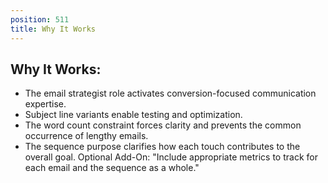 ```yaml
---
position: 511
title: Why It Works
---
```


## Why It Works:

- The email strategist role activates conversion-focused communication expertise.
- Subject line variants enable testing and optimization.
- The word count constraint forces clarity and prevents the common occurrence of lengthy emails.
- The sequence purpose clarifies how each touch contributes to the overall goal.
Optional Add-On: "Include appropriate metrics to track for each email and the sequence as a whole."